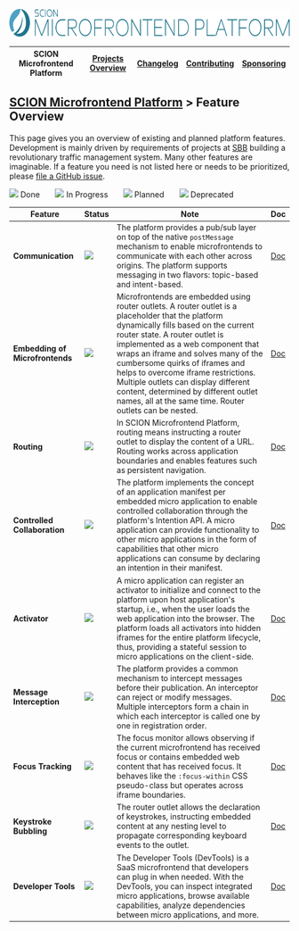 <a href="/README.md"><img src="/resources/branding/scion-microfrontend-platform-banner.svg" height="50" alt="SCION Microfrontend Platform"></a>

| SCION Microfrontend Platform | [Projects Overview][menu-projects-overview] | [Changelog][menu-changelog] | [Contributing][menu-contributing] | [Sponsoring][menu-sponsoring] |  
| --- | --- | --- | --- | --- |

## [SCION Microfrontend Platform][menu-home] > Feature Overview

This page gives you an overview of existing and planned platform features. Development is mainly driven by requirements of projects at [SBB][link-company-sbb] building a revolutionary traffic management system. Many other features are imaginable. If a feature you need is not listed here or needs to be prioritized, please [file a GitHub issue](https://github.com/SchweizerischeBundesbahnen/scion-microfrontend-platform/issues/new?template=feature_request.md).


[![][done]](#) Done&nbsp;&nbsp;&nbsp;&nbsp;&nbsp;&nbsp;
[![][progress]](#) In Progress&nbsp;&nbsp;&nbsp;&nbsp;&nbsp;&nbsp;
[![][planned]](#) Planned&nbsp;&nbsp;&nbsp;&nbsp;&nbsp;&nbsp;
[![][deprecated]](#) Deprecated

|Feature|Status|Note|Doc
|-|-|-|-|
|**Communication**|[![][done]](#)|The platform provides a pub/sub layer on top of the native `postMessage` mechanism to enable microfrontends to communicate with each other across origins. The platform supports messaging in two flavors: topic-based and intent-based.|[Doc](https://microfrontend-platform-developer-guide.scion.vercel.app/#chapter:cross-application-communication)
|**Embedding of Microfrontends**|[![][done]](#)|Microfrontends are embedded using router outlets. A router outlet is a placeholder that the platform dynamically fills based on the current router state. A router outlet is implemented as a web component that wraps an iframe and solves many of the cumbersome quirks of iframes and helps to overcome iframe restrictions. Multiple outlets can display different content, determined by different outlet names, all at the same time. Router outlets can be nested.|[Doc](https://microfrontend-platform-developer-guide.scion.vercel.app/#chapter:router-outlet)
|**Routing**|[![][done]](#)|In SCION Microfrontend Platform, routing means instructing a router outlet to display the content of a URL. Routing works across application boundaries and enables features such as persistent navigation.|[Doc](https://microfrontend-platform-developer-guide.scion.vercel.app/#chapter:routing)
|**Controlled Collaboration**|[![][done]](#)|The platform implements the concept of an application manifest per embedded micro application to enable controlled collaboration through the platform's Intention API. A micro application can provide functionality to other micro applications in the form of capabilities that other micro applications can consume by declaring an intention in their manifest.|[Doc](https://microfrontend-platform-developer-guide.scion.vercel.app/#chapter:intention-api)
|**Activator**|[![][done]](#)|A micro application can register an activator to initialize and connect to the platform upon host application's startup, i.e., when the user loads the web application into the browser. The platform loads all activators into hidden iframes for the entire platform lifecycle, thus, providing a stateful session to micro applications on the client-side.|[Doc](https://microfrontend-platform-developer-guide.scion.vercel.app/#chapter:activator)
|**Message Interception**|[![][done]](#)|The platform provides a common mechanism to intercept messages before their publication. An interceptor can reject or modify messages. Multiple interceptors form a chain in which each interceptor is called one by one in registration order.|[Doc](https://microfrontend-platform-developer-guide.scion.vercel.app/#chapter:message-interception)
|**Focus Tracking**|[![][done]](#)|The focus monitor allows observing if the current microfrontend has received focus or contains embedded web content that has received focus. It behaves like the `:focus-within` CSS pseudo-class but operates across iframe boundaries.|[Doc](https://microfrontend-platform-developer-guide.scion.vercel.app/#chapter:monitoring-focus)
|**Keystroke Bubbling**|[![][done]](#)|The router outlet allows the declaration of keystrokes, instructing embedded content at any nesting level to propagate corresponding keyboard events to the outlet.|[Doc](https://microfrontend-platform-developer-guide.scion.vercel.app/#chapter:router-outlet:keystroke-bubbling)
|**Developer Tools**|[![][done]](#)|The Developer Tools (DevTools) is a SaaS microfrontend that developers can plug in when needed. With the DevTools, you can inspect integrated micro applications, browse available capabilities, analyze dependencies between micro applications, and more.|[Doc](https://microfrontend-platform-developer-guide.scion.vercel.app/#chapter:dev-tools)

[done]: /docs/site/images/icon-done.svg
[progress]: /docs/site/images/icon-in-progress.svg
[planned]: /docs/site/images/icon-planned.svg
[deprecated]: /docs/site/images/icon-deprecated.svg

[link-company-sbb]: http://www.sbb.ch

[menu-home]: /README.md
[menu-projects-overview]: /docs/site/projects-overview.md
[menu-changelog]: /docs/site/changelog/changelog.md
[menu-contributing]: /CONTRIBUTING.md
[menu-sponsoring]: /docs/site/sponsoring.md
